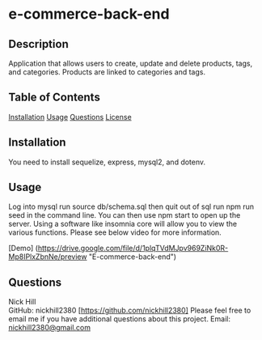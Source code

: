
# e-commerce-back-end  

                
                
## Description

Application that allows users to create, update and delete products, tags, and categories. Products are linked to categories and tags.
    
## Table of Contents

[Installation](#installation)
[Usage](#usage)
[Questions](#questions)
[License](#license)

## Installation

You need to install  sequelize, express, mysql2, and dotenv.

## Usage

Log into mysql run source db/schema.sql then quit out of sql run npm run seed in the command line. You can then use npm start to open up the server. Using a software like insomnia core will allow you to view the various functions. Please see below video for more information.

[Demo] (https://drive.google.com/file/d/1plqTVdMJpv969ZiNk0R-Mp8IPlxZbnNe/preview "E-commerce-back-end")

## Questions

Nick Hill  
GitHub: nickhill2380 [https://github.com/nickhill2380]
Please feel free to email me if you have additional questions about this project.
Email: <nickhill2380@gmail.com>


